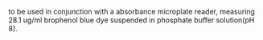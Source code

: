 to be used in conjunction with a absorbance microplate reader, measuring 28.1 ug/ml brophenol blue dye suspended in phosphate buffer solution(pH 8). 
